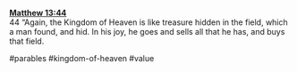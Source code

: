 **[Matthew 13:44](http://www.blueletterbible.org/search/preSearch.cfm?Criteria=Matthew+13.44&t=NIV)**  
44 “Again, the Kingdom of Heaven is like treasure hidden in the field, which a man found, and hid. In his joy, he goes and sells all that he has, and buys that field.

#parables #kingdom-of-heaven #value